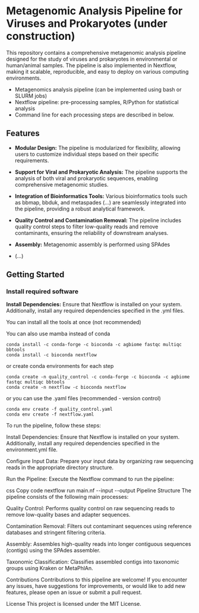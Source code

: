# Metagenomic Analysis Pipeline for Viruses and Prokaryotes (under construction)

This repository contains a comprehensive metagenomic analysis pipeline designed for the study of viruses and prokaryotes in environmental or human/animal samples. The pipeline is also implemented in Nextflow, making it scalable, reproducible, and easy to deploy on various computing environments.

- Metagenomics analysis pipeline (can be implemented using bash or SLURM jobs)
- Nextflow pipeline: pre-processing samples, R/Python for statistical analysis
- Command line for each processing steps are described in below.


## Features
- **Modular Design:** The pipeline is modularized for flexibility, allowing users to customize individual steps based on their specific requirements.

- **Support for Viral and Prokaryotic Analysis:** The pipeline supports the analysis of both viral and prokaryotic sequences, enabling comprehensive metagenomic studies.

- **Integration of Bioinformatics Tools:** Various bioinformatics tools such as bbmap, bbduk, and metaspades (...) are seamlessly integrated into the pipeline, providing a robust analytical framework.

- **Quality Control and Contamination Removal:** The pipeline includes quality control steps to filter low-quality reads and remove contaminants, ensuring the reliability of downstream analyses.

- **Assembly:** Metagenomic assembly is performed using SPAdes

- (...)

## Getting Started

### Install required software

**Install Dependencies:** Ensure that Nextflow is installed on your system. Additionally, install any required dependencies specified in the .yml files.

You can install all the tools at once (not recommended) 

You can also use mamba instead of conda
```
conda install -c conda-forge -c bioconda -c agbiome fastqc multiqc bbtools
conda install -c bioconda nextflow
```

or create conda environments for each step 

```
conda create -n quality_control -c conda-forge -c bioconda -c agbiome fastqc multiqc bbtools
conda create -n nextflow -c bioconda nextflow
```

or you can use the .yaml files (recommended - version control)

```
conda env create -f quality_control.yaml
conda env create -f nextflow.yaml
```

To run the pipeline, follow these steps:

Install Dependencies: Ensure that Nextflow is installed on your system. Additionally, install any required dependencies specified in the environment.yml file.

Configure Input Data: Prepare your input data by organizing raw sequencing reads in the appropriate directory structure.

Run the Pipeline: Execute the Nextflow command to run the pipeline:

css
Copy code
nextflow run main.nf --input <input-directory> --output <output-directory>
Pipeline Structure
The pipeline consists of the following main processes:

Quality Control: Performs quality control on raw sequencing reads to remove low-quality bases and adapter sequences.

Contamination Removal: Filters out contaminant sequences using reference databases and stringent filtering criteria.

Assembly: Assembles high-quality reads into longer contiguous sequences (contigs) using the SPAdes assembler.

Taxonomic Classification: Classifies assembled contigs into taxonomic groups using Kraken or MetaPhlAn.

Contributions
Contributions to this pipeline are welcome! If you encounter any issues, have suggestions for improvements, or would like to add new features, please open an issue or submit a pull request.

License
This project is licensed under the MIT License.
